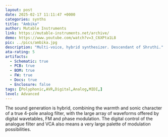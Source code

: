 ```yaml
---
layout: post
date: 2025-02-17 11:11:47 +0000
categories: synths
title: "Ambika"
author: Mutable Instruments
link: https://mutable-instruments.net/archive/
demo: https://www.youtube.com/watch?v=3_C6XPta1L8
pic: ../pics/ambika.jpg
description: "Multi-voice, hybrid synthesizer. Descendant of Shruthi."
ata-rating: 5
artifacts:
  - Schematic: true
  - PCB: true
  - BOM: true
  - FW: true
  - Docs: true
  - Enclosure: false
tags: [Polyphonic,AVR,Digital,Analog,MIDI,]
level: Advanced
---
```


The sound generation is hybrid, combining the warmth and sonic character of a true 4-pole analog filter, with the large array of waveforms offered by digital wavetables, FM and phase modulation. The digital control of the analogue filter and VCA also means a very large palette of modulation possibilities.